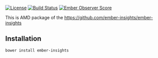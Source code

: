 [![License](https://img.shields.io/badge/license-MIT-blue.svg)](https://github.com/ember-insights/ember-insights/blob/master/LICENSE.md) [![Build Status](https://travis-ci.org/ember-insights/ember-insights.svg?branch=master)](https://travis-ci.org/ember-insights/ember-insights) [![Ember Observer Score](http://emberobserver.com/badges/ember-insights.svg)](http://emberobserver.com/addons/ember-insights)

This is AMD package of the https://github.com/ember-insights/ember-insights

## Installation

`bower install ember-insights`
